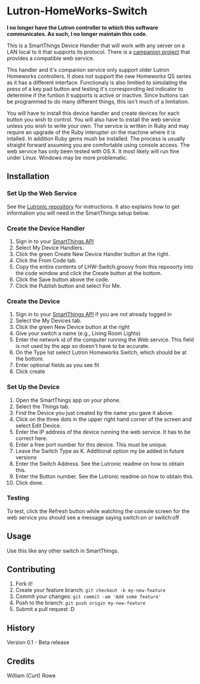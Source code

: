 # Lutron-HomeWorks-Switch

**I no longer have the Lutron controller to which this software communicates. As such, I no longer maintain this code.**


This is a SmartThings Device Handler that will work with any server on a LAN local to it that supports its protocol. There is a [campanion project](https://github.com/gcortes/Lutronic) that provides a compatible web service.

This handler and it's companion service only support older Lutron Homeworks controllers. It does not support the new Homeworks QS series as it has a different interface. Functionaly is also limitied to simulating the press of a key pad button and testing it's corresponding led indicator to determine if the funtion it supports is active or inactive. Since buttons can be programmed to do many different things, this isn't much of a limitation.

You will have to install this device handler and create devices for each button you wish to control. You will also have to install the web service unless you wish to write your own. The service is written in Ruby and may require an upgrade of the Ruby interupter on the machine where it is intalled. In addition Ruby gems mush be installed. The process is usually straight forward assuming you are comfortable using console access. The web service has only been tested with OS X. It most likely will run fine under Linux. Windows may be more problematic.

## Installation

### Set Up the Web Service

See the [Lutronic repository](https://github.com/gcortes/Lutronic) for instructions. It also explains how to get information you will need in the SmartThings setup below.

### Create the Device Handler

1. Sign in to your [SmartThings API](graph.api.smartthings.com)
2. Select My Device Handlers.
3. Click the green Create New Device Handler button at the right.
4. Click the From Code tab.
5. Copy the entire contents of LHW-Switch.groovy from this reposorty into the code window and click the Create button at the bottom.
6. Click the Save button above the code.
7. Click the Publish button and select For Me.

### Create the Device

1. Sign in to your [SmartThings API](graph.api.smartthings.com) if you are not already logged in
2. Select the My Devices tab.
3. Click the green New Device button at the right
4. Give your switch a name (e.g., Living Room Lights)
5. Enter the network id of the computer running the Web service. This field is not used by the app so doesn't have to be accurate.
6. On the Type list select Lutron Homeworks Switch, which should be at the bottom.
7. Enter optional fields as you see fit
8. Click create

### Set Up the Device

1. Open the SmartThings app on your phone.
2. Select the Things tab.
3. Find the Device you just created by the name you gave it above.
4. Click on the three dots in the upper right hand corner of the screen and select Edit Device.
5. Enter the IP address of the device running the web service. It has to be correct here.
6. Enter a free port number for this device. This must be unique.
7. Leave the Switch Type as K. Additional option my be added in future versions
8. Enter the Switch Address. See the Lutronic readme on how to obtain this.
9. Enter the Button number. See the Lutronic readme on how to obtain this.
10. Click done.
 
### Testing

To test, click the Refresh button while watching the console screen for the web service you should see a message saying switch:on or switch:off

## Usage

Use this like any other switch in SmartThings.

## Contributing

1. Fork it!
2. Create your feature branch: `git checkout -b my-new-feature`
3. Commit your changes: `git commit -am 'Add some feature'`
4. Push to the branch: `git push origin my-new-feature`
5. Submit a pull request :D

## History

Version 0.1 - Beta release

## Credits

William (Curt) Rowe
